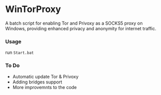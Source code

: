 # WinTorProxy
A batch script for enabling Tor and Privoxy as a SOCKS5 proxy on Windows, providing enhanced privacy and anonymity for internet traffic.

### Usage
run `Start.bat`

### To Do
- Automatic update Tor & Privoxy
- Adding bridges support
- More improvemnts to the code
